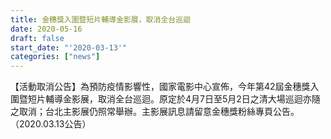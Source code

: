 ```yaml
---
title: 金穗獎入圍暨短片輔導金影展，取消全台巡迴
date: 2020-05-16
draft: false
start_date: "'2020-03-13'"
categories: ["news"]
---
```


【活動取消公告】為預防疫情影響性，國家電影中心宣佈，今年第42屆金穗獎入圍暨短片輔導金影展，取消全台巡迴。原定於4月7日至5月2日之清大場巡迴亦隨之取消；台北主影展仍照常舉辦。主影展訊息請留意金穗獎粉絲專頁公告。（2020.03.13公告）
